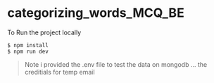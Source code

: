# categorizing_words_MCQ_BE

To Run the project locally

```
$ npm install
$ npm run dev
```

> Note i provided the .env file to test the data on mongodb ... the creditials for temp email 



